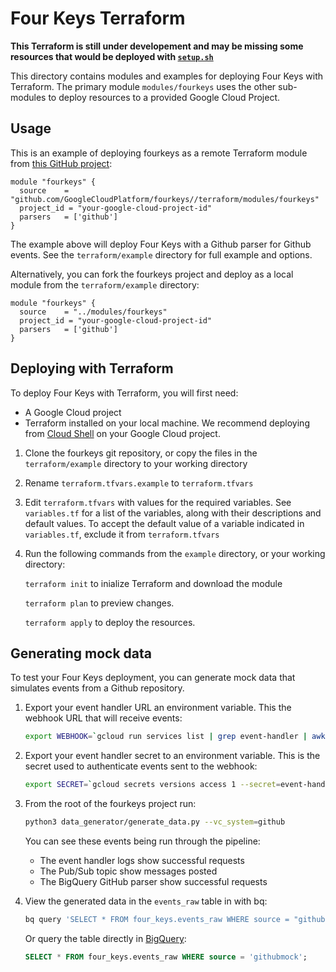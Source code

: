 # Four Keys Terraform

**This Terraform is still under developement and may be missing some resources that would be deployed with [`setup.sh`](https://github.com/GoogleCloudPlatform/fourkeys/blob/main/setup/setup.sh)**

This directory contains modules and examples for deploying Four Keys with Terraform. The primary module `modules/fourkeys` uses the other sub-modules to deploy resources to a provided Google Cloud Project.  

## Usage
This is an example of deploying fourkeys as a remote Terraform module from [this GitHub project](https://github.com/GoogleCloudPlatform/fourkeys):

```hcl
module "fourkeys" {
  source    = "github.com/GoogleCloudPlatform/fourkeys//terraform/modules/fourkeys"
  project_id = "your-google-cloud-project-id"
  parsers   = ['github']
}
```
The example above will deploy Four Keys with a Github parser for Github events. See the `terraform/example` directory for full example and options. 

Alternatively, you can fork the fourkeys project and deploy as a local module from the `terraform/example` directory:

```hcl
module "fourkeys" {
  source    = "../modules/fourkeys"
  project_id = "your-google-cloud-project-id"
  parsers   = ['github']
}
```

## Deploying with Terraform

To deploy Four Keys with Terraform, you will first need:
* A Google Cloud project
* Terraform installed on your local machine. We recommend deploying from [Cloud Shell](https://shell.cloud.google.com/?show=ide%2Cterminal) on your Google Cloud project.

1. Clone the fourkeys git repository, or copy the files in the `terraform/example` directory to your working directory

1. Rename `terraform.tfvars.example` to `terraform.tfvars`

1. Edit `terraform.tfvars` with values for the required variables. See `variables.tf` for a list of the variables, along with their descriptions and default values. To accept the default value of a variable indicated in `variables.tf`, exclude it from `terraform.tfvars`

1. Run the following commands from the `example` directory, or your working directory:

    `terraform init` to inialize Terraform and download the module

    `terraform plan` to preview changes.

    `terraform apply` to deploy the resources.

## Generating mock data

To test your Four Keys deployment, you can generate mock data that simulates events from a Github repository.  

1. Export your event handler URL an environment variable. This the webhook URL that will receive events:

    ```sh
    export WEBHOOK=`gcloud run services list | grep event-handler | awk '{print $4}'`
    ```

1. Export your event handler secret to an environment variable. This is the secret used to authenticate events sent to the webhook:

    ```sh
    export SECRET=`gcloud secrets versions access 1 --secret=event-handler`
    ```

1. From the root of the fourkeys project run:

    ```sh
    python3 data_generator/generate_data.py --vc_system=github
    ``` 
    You can see these events being run through the pipeline:
    *  The event handler logs show successful requests
    *  The Pub/Sub topic show messages posted
    *  The BigQuery GitHub parser show successful requests

1. View the generated data in the `events_raw` table in with bq: 

    ```sh
    bq query 'SELECT * FROM four_keys.events_raw WHERE source = "githubmock";'
    ```
    Or query the table directly in [BigQuery](https://console.cloud.google.com/bigquery):
    ```sql
    SELECT * FROM four_keys.events_raw WHERE source = 'githubmock';
    ```